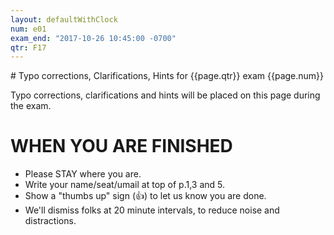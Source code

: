 ```yaml
---
layout: defaultWithClock
num: e01
exam_end: "2017-10-26 10:45:00 -0700"
qtr: F17
---
```


<!-- {% include exam_clock.html %} -->

<div style="clear:both;" markdown="1">
# Typo corrections, Clarifications, Hints for {{page.qtr}} exam {{page.num}}

</div>

Typo corrections, clarifications and hints will be placed on this page during the exam.

# WHEN YOU ARE FINISHED

* Please STAY where you are.   
* Write your name/seat/umail at top of p.1,3 and 5.
* Show a "thumbs up" sign (&#x1f44d;) to let us know you are done.
* We'll dismiss folks at 20 minute intervals, to reduce noise and distractions.


<div style="font-size:170%" markdown="1">

</div>

